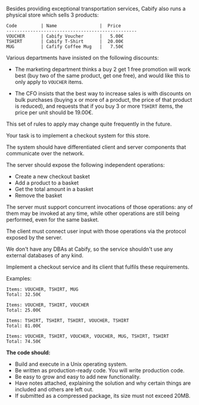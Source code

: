 Besides providing exceptional transportation services, Cabify also runs a physical store which sells 3 products:

```
Code         | Name                |  Price
-------------------------------------------------
VOUCHER      | Cabify Voucher      |   5.00€
TSHIRT       | Cabify T-Shirt      |  20.00€
MUG          | Cafify Coffee Mug   |   7.50€
```

Various departments have insisted on the following discounts:

 * The marketing department thinks a buy 2 get 1 free promotion will work best (buy two of the same product, get one free), and would like this to only apply to `VOUCHER` items.

 * The CFO insists that the best way to increase sales is with discounts on bulk purchases (buying x or more of a product, the price of that product is reduced), and requests that if you buy 3 or more `TSHIRT` items, the price per unit should be 19.00€.

This set of rules to apply may change quite frequently in the future.

Your task is to implement a checkout system for this store.

The system should have differentiated client and server components that communicate over the network.

The server should expose the following independent operations:

- Create a new checkout basket
- Add a product to a basket
- Get the total amount in a basket
- Remove the basket

The server must support concurrent invocations of those operations: any of them may be invoked at any time, while other operations are still being performed, even for the same basket.

The client must connect user input with those operations via the protocol exposed by the server.

We don't have any DBAs at Cabify, so the service shouldn't use any external databases of any kind.

Implement a checkout service and its client that fulfils these requirements.

Examples:

    Items: VOUCHER, TSHIRT, MUG
    Total: 32.50€

    Items: VOUCHER, TSHIRT, VOUCHER
    Total: 25.00€

    Items: TSHIRT, TSHIRT, TSHIRT, VOUCHER, TSHIRT
    Total: 81.00€

    Items: VOUCHER, TSHIRT, VOUCHER, VOUCHER, MUG, TSHIRT, TSHIRT
    Total: 74.50€

**The code should:**
- Build and execute in a Unix operating system.
- Be written as production-ready code. You will write production code.
- Be easy to grow and easy to add new functionality.
- Have notes attached, explaining the solution and why certain things are included and others are left out.
- If submitted as a compressed package, its size must not exceed 20MB.
